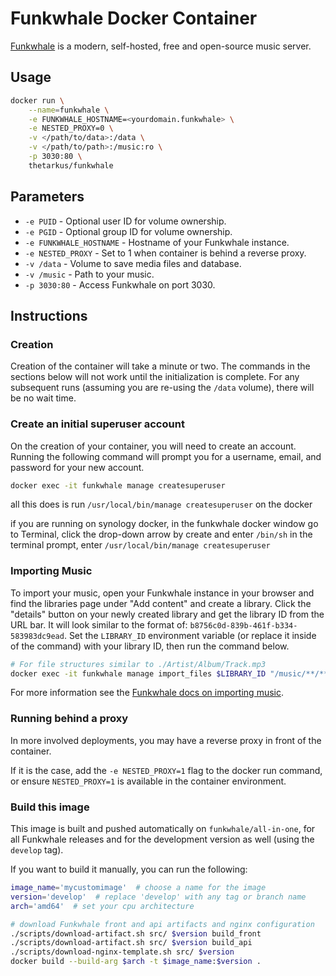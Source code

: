 # Funkwhale Docker Container

[Funkwhale](https://funkwhale.audio/) is a modern, self-hosted, free and open-source music server.


## Usage
```sh
docker run \
	--name=funkwhale \
	-e FUNKWHALE_HOSTNAME=<yourdomain.funkwhale> \
	-e NESTED_PROXY=0 \
	-v </path/to/data>:/data \
	-v </path/to/path>:/music:ro \
	-p 3030:80 \
	thetarkus/funkwhale
```


## Parameters
+ `-e PUID` - Optional user ID for volume ownership.
+ `-e PGID` - Optional group ID for volume ownership.
+ `-e FUNKWHALE_HOSTNAME` - Hostname of your Funkwhale instance.
+ `-e NESTED_PROXY` - Set to 1 when container is behind a reverse proxy.
+ `-v /data` - Volume to save media files and database.
+ `-v /music` - Path to your music.
+ `-p 3030:80` - Access Funkwhale on port 3030.


## Instructions
### Creation
Creation of the container will take a minute or two. The commands in the sections below will not work until the initialization is complete. For any subsequent runs (assuming you are re-using the `/data` volume), there will be no wait time.

### Create an initial superuser account
On the creation of your container, you will need to create an account. Running the following command will prompt you for a username, email, and password for your new account.
```sh
docker exec -it funkwhale manage createsuperuser
```

all this does is run `/usr/local/bin/manage createsuperuser` on the docker

if you are running on synology docker, in the funkwhale docker window go to Terminal, click the drop-down arrow by create and enter `/bin/sh`
in the terminal prompt, enter `/usr/local/bin/manage createsuperuser`


### Importing Music
To import your music, open your Funkwhale instance in your browser and find the libraries page under "Add content" and create a library. Click the "details" button on your newly created library and get the library ID from the URL bar. It will look similar to the format of: `b8756c0d-839b-461f-b334-583983dc9ead`.
Set the `LIBRARY_ID` environment variable (or replace it inside of the command) with your library ID, then run the command below.
```sh
# For file structures similar to ./Artist/Album/Track.mp3
docker exec -it funkwhale manage import_files $LIBRARY_ID "/music/**/**/*.mp3" --in-place --async
```
For more information see the [Funkwhale docs on importing music](https://docs.funkwhale.audio/importing-music.html).

### Running behind a proxy

In more involved deployments, you may have a reverse proxy in front of the container.

If it is the case, add the `-e NESTED_PROXY=1` flag to the docker run command, or ensure
`NESTED_PROXY=1` is available in the container environment.

### Build this image
This image is built and pushed automatically on `funkwhale/all-in-one`, for all Funkwhale releases and for the development version as well (using the `develop` tag).

If you want to build it manually, you can run the following:
```bash
image_name='mycustomimage'  # choose a name for the image
version='develop'  # replace 'develop' with any tag or branch name
arch='amd64'  # set your cpu architecture

# download Funkwhale front and api artifacts and nginx configuration
./scripts/download-artifact.sh src/ $version build_front
./scripts/download-artifact.sh src/ $version build_api
./scripts/download-nginx-template.sh src/ $version
docker build --build-arg $arch -t $image_name:$version .
```
